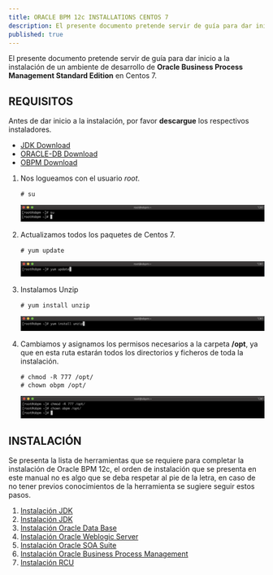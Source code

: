 ```yaml
---
title: ORACLE BPM 12c INSTALLATIONS CENTOS 7
description: El presente documento pretende servir de guía para dar inicio a la instalación de un ambiente de desarrollo de Oracle Business Process Management Standard Edition en Centos 7.
published: true
---
```


El presente documento pretende servir de guía para dar inicio a la instalación de un ambiente de desarrollo de **Oracle Business Process Management Standard Edition** en Centos 7.

## REQUISITOS

Antes de dar inicio a la instalación, por favor **descargue** los respectivos instaladores.

+ [JDK Download](https://www.oracle.com/java/technologies/javase/javase7-archive-downloads.html)
+ [ORACLE-DB Download](https://www.oracle.com/database/technologies/oracle-database-software-downloads.html)
+ [OBPM Download](https://edelivery.oracle.com/osdc/faces/Home.jspx)

1.  Nos logueamos con el usuario *root*.

        # su

    ![1](../assets/obpm/centos/obpm/obpm_1.png)

2.  Actualizamos todos los paquetes de Centos 7.

        # yum update

    ![2](../assets/obpm/centos/obpm/obpm_2.png)

3.  Instalamos Unzip

        # yum install unzip

    ![3](../assets/obpm/centos/obpm/obpm_3.png)

4.  Cambiamos y asignamos los permisos necesarios a la carpeta **/opt**, ya que en esta ruta estarán todos los directorios y ficheros de toda la instalación.

        # chmod -R 777 /opt/
        # chown obpm /opt/

    ![4](../assets/obpm/centos/obpm/obpm_4.png)

## INSTALACIÓN

Se presenta la lista de herramientas que se requiere para completar la instalación de Oracle BPM 12c, el orden de instalación que se presenta en este manual no es algo que se deba respetar al pie de la letra, en caso de no tener previos conocimientos de la herramienta se sugiere seguir estos pasos.

1. [Instalación JDK](1-jdk)
1. <a href="">Instalación JDK</a>
2. [Instalación Oracle Data Base](recursos/2_ORACLE_DATA_BASE.md)
3. [Instalación Oracle Weblogic Server](recursos/3_WEBLOGIC.md)
4. [Instalación Oracle SOA Suite](recursos/4_SOA.md)
5. [Instalación Oracle Business Process Management](recursos/5_OBPM.md)
6. [Instalación RCU](recursos/6_RCU.md)